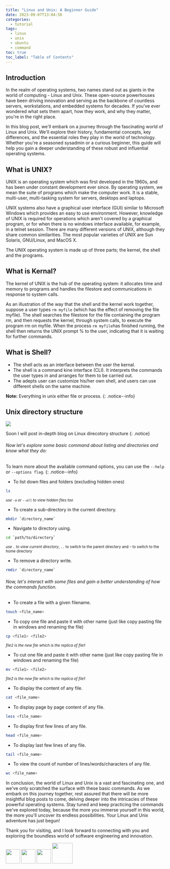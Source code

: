 ```yaml
---
title: "Linux and Unix: A Beginner Guide"
date: 2023-09-07T13:04:56
categories:
  - tutorial
tags:
  - linux
  - unix
  - ubuntu
  - command
toc: true
toc_label: "Table of Contents"
---
```


## Introduction

In the realm of operating systems, two names stand out as giants in the world of computing - Linux and Unix. These open-source powerhouses have been driving innovation and serving as the backbone of countless servers, workstations, and embedded systems for decades. If you've ever wondered what sets them apart, how they work, and why they matter, you're in the right place.

In this blog post, we'll embark on a journey through the fascinating world of Linux and Unix. We'll explore their history, fundamental concepts, key differences, and the essential roles they play in the world of technology. Whether you're a seasoned sysadmin or a curious beginner, this guide will help you gain a deeper understanding of these robust and influential operating systems.

## What is UNIX?

UNIX is an operating system which was first developed in the 1960s, and has been under constant development ever since. By operating system, we mean the suite of programs which make the computer work. It is a stable, multi-user, multi-tasking system for servers, desktops and laptops.

UNIX systems also have a graphical user interface (GUI) similar to Microsoft Windows which provides an easy to use environment. However, knowledge of UNIX is required for operations which aren't covered by a graphical program, or for when there is no windows interface available, for example, in a telnet session.
There are many different versions of UNIX, although they share common similarities. The most popular varieties of UNIX are Sun Solaris, GNU/Linux, and MacOS X.

The UNIX operating system is made up of three parts; the kernel, the shell and the programs.

## What is Kernal?

The kernel of UNIX is the hub of the operating system: it allocates time and memory to programs and handles the filestore and communications in response to system calls.

As an illustration of the way that the shell and the kernel work together, suppose a user types `rm myfile` (which has the effect of removing the file myfile). The shell searches the filestore for the file containing the program rm, and then requests the kernel, through system calls, to execute the program rm on myfile. When the process `rm myfile`has finished running, the shell then returns the UNIX prompt % to the user, indicating that it is waiting for further commands.

## What is Shell?

- The shell acts as an interface between the user the kernal.
- The shell is a command kine interface (CLI). It interprets the commands the user types in and arranges for them to be carried out.
- The adepts user can customize his/her own shell, and users can use different shells on the same machine.

**Note:** Everything in unix either file or process.
{: .notice--info}

## Unix directory structure

![]({{site.url}}/assets/linux-and-unix-tutorial/directory-tree.gif)

Soon I will post in-depth blog on Linux direcotory structure
{: .notice}

###### Now let's explore some basic command about listing and directories and know what they do:

To learn more about the available command options, you can use the `--help` or `--options flag`.
{: .notice--info}

- To list down files and folders (excluding hidden ones)

```bash
ls
```

<sub>_use `-a` or `--all` to view hidden files too_</sub>

- To create a sub-directory in the current directory.

```bash
mkdir `directory_name`
```

- Navigate to directory using.

```bash
cd `path/to/directory`
```

<sub>_use `.` to view current directory_, `..` to switch to the parent directory and `~` to switch to the home directory</sub>

- To remove a directory write.

```bash
rmdir `directory_name`
```

###### Now, let's interact with some files and gain a better understanding of how the commands function.

- To create a file with a given filename.

```bash
touch <file_name>
```

- To copy one file and paste it with other name (just like copy pasting file in windows and renaming the file)

```bash
cp <file1> <file2>
```

<sub>_file2 is the new file which is the replica of file1_</sub>

- To cut one file and paste it with other name (just like copy pasting file in windows and renaming the file)

```bash
mv <file1> <file2>
```

<sub>_file2 is the new file which is the replica of file1_</sub>

- To display the content of any file.

```bash
cat <file_name>
```

- To display page by page content of any file.

```bash
less <file_name>
```

- To display first few lines of any file.

```bash
head <file_name>
```

- To display last few lines of any file.

```bash
tail <file_name>
```

- To view the count of number of lines/words/characters of any file.

```bash
wc <file_name>
```

In conclusion, the world of Linux and Unix is a vast and fascinating one, and we've only scratched the surface with these basic commands. As we embark on this journey together, rest assured that there will be more insightful blog posts to come, delving deeper into the intricacies of these powerful operating systems. Stay tuned and keep practicing the commands we've explored today, because the more you immerse yourself in this world, the more you'll uncover its endless possibilities. Your Linux and Unix adventure has just begun!

Thank you for visiting, and I look forward to connecting with you and exploring the boundless world of software engineering and innovation.

[<img src="https://upload.wikimedia.org/wikipedia/commons/thumb/f/f8/LinkedIn_icon_circle.svg/1200px-LinkedIn_icon_circle.svg.png" width="45"/>](https://linkedin.com/in/praveensingh23)
[<img src="https://s18955.pcdn.co/wp-content/uploads/2018/02/github.png" width="45"/>](https://github.com/praveensinghrajput23)
[<img src="https://upload.wikimedia.org/wikipedia/commons/thumb/5/58/Instagram-Icon.png/1024px-Instagram-Icon.png" width="45"/>](https://instagram.com/praveensinghrajput23)
[<img src="https://encrypted-tbn0.gstatic.com/images?q=tbn:ANd9GcQYAFvsvvSz-ywpPupKs56YpRxW-C6OuOg8Jw&usqp=CAU" width="65"/>](https://twitter.com/_praveensingh23)
